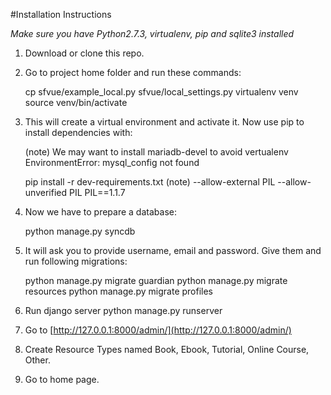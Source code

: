 #Installation Instructions

*Make sure you have Python2.7.3, virtualenv, pip and sqlite3 installed*

1. Download or clone this repo.
2. Go to project home folder and run these commands:

    cp sfvue/example_local.py sfvue/local_settings.py 
    virtualenv venv 
    source venv/bin/activate 

3. This will create a virtual environment and activate it. Now use pip to install dependencies with:

    (note) We may want to install mariadb-devel to avoid 
           vertualenv EnvironmentError: mysql_config not found

    pip install -r dev-requirements.txt
    (note) 
       --allow-external PIL --allow-unverified PIL PIL==1.1.7

4. Now we have to prepare a database:

    python manage.py syncdb

5. It will ask you to provide username, email and password. Give them and run following migrations:

    python manage.py migrate guardian 
    python manage.py migrate resources 
    python manage.py migrate profiles 

5. Run django server 
    python manage.py runserver 

6. Go to [http://127.0.0.1:8000/admin/](http://127.0.0.1:8000/admin/)

7. Create Resource Types named Book, Ebook, Tutorial, Online Course, Other.

8. Go to home page.
